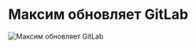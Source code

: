 # Максим обновляет GitLab

![Максим обновляет GitLab](../images/0694daef-7361-48be-bf6b-adca1a5eee9b.gif)